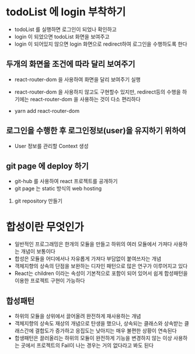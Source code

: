 # todoList 에 login 부착하기

- todoList 를 실행하면 로그인이 되었나 확인하고
- login 이 되었으면 todoList 화면을 보여주고
- login 이 되어있지 않으면 login 화면으로 redirect하여 로그인을 수행하도록 한다

## 두개의 화면을 조건에 따라 달리 보여주기

- react-router-dom 을 사용하여 화면을 달리 보여주기 실행
- react-router-dom 을 사용하지 않고도 구현할수 있지만, redirect등의 수행을 하기에는 react-router-dom 을 사용하는 것이 다소 편리하다

- yarn add react-router-dom

## 로그인을 수행한 후 로그인정보(user)을 유지하기 위하여

- User 정보를 관리할 Context 생성

## git page 에 deploy 하기

- git-hub 를 사용하여 react 프로젝트를 공개하기
- git page 는 static 방식의 web hosting

1. git repository 만들기

# 합성이란 무엇인가

- 일반적인 프로그래밍은 한개의 모듈을 만들고 하위의 여러 모듈에서 가져다 사용하는 개념이 보통이다
- 합성은 모듈을 어디에서나 자유롭게 가져다 부담없이 붙여쓰자는 개념
- 객체지향의 상속의 단점을 보완하는 디자인 패턴으로 많은 연구가 이루어지고 있다
- React는 children 이라는 속성이 기본적으로 포함이 되어 있어서 쉽게 합성패턴을 이용한 프로젝트 구현이 가능하다

## 합성패턴

- 하위의 모듈을 상위에서 끌어올려 완전하게 재사용하는 개념
- 객체지향의 상속도 재상의 개념으로 탄생을 했으나, 상속되는 클래스와 상속받는 클래스간에 결합도가 증가하고 응집도는 낮아지는 매우 불편한 상황이 연속된다
- 합생패턴은 끌러올리는 하위의 모듈이 완전하게 기능을 변경하지 않는 이상 사용하는 곳에서 프로젝트의 Fail이 나는 경우는 거의 없다라고 봐도 된다
